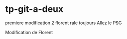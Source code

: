 # tp-git-a-deux
premiere modification 2
florent rale toujours 
Allez le PSG 

Modification de Florent
